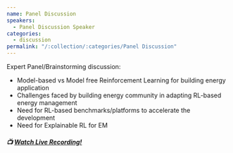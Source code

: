 ```yaml
---
name: Panel Discussion
speakers:
  - Panel Discussion Speaker
categories:
  - discussion
permalink: "/:collection/:categories/Panel Discussion"
---
```


Expert Panel/Brainstorming discussion:
- Model-based vs Model free Reinforcement Learning for building energy application
- Challenges faced by building energy community in adapting RL-based energy management 
- Need for RL-based benchmarks/platforms to accelerate the development
- Need for Explainable RL for EM

##### :tv: [Watch Live Recording!](https://www.youtube.com/watch?v=u3g1HxZwh_s&t=13391s)
